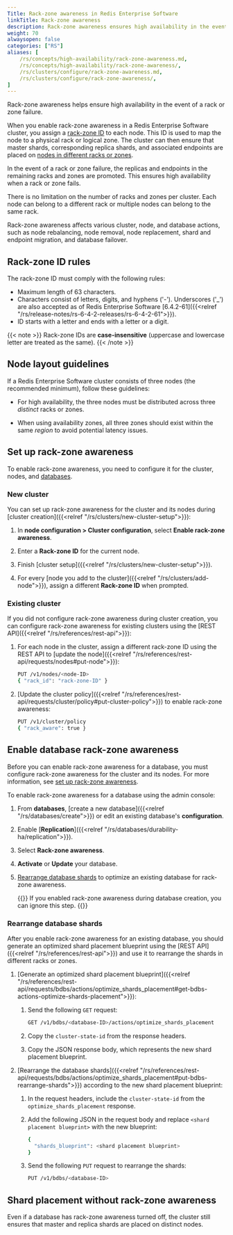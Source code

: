 ```yaml
---
Title: Rack-zone awareness in Redis Enterprise Software
linkTitle: Rack-zone awareness
description: Rack-zone awareness ensures high availability in the event of a rack or zone failure.
weight: 70
alwaysopen: false
categories: ["RS"]
aliases: [
    /rs/concepts/high-availability/rack-zone-awareness.md,
    /rs/concepts/high-availability/rack-zone-awareness/,
    /rs/clusters/configure/rack-zone-awareness.md,
    /rs/clusters/configure/rack-zone-awareness/,
]
---
```

Rack-zone awareness helps ensure high availability in the event of a rack or zone failure.

When you enable rack-zone awareness in a Redis Enterprise Software cluster, you assign
a [rack-zone ID](#rack-zone-id-rules) to each node. This ID is used to map the node to a
physical rack or logical zone. The cluster can then ensure that master shards, corresponding replica shards, and associated endpoints are placed on [nodes in different racks or zones](#node-layout-guidelines).

In the event of a rack or zone failure, the replicas and endpoints in the remaining racks and zones are promoted. This ensures high availability when a rack or zone fails.

There is no limitation on the number of racks and zones per cluster. Each
node can belong to a different rack or multiple nodes can belong to the
same rack.

Rack-zone awareness affects various cluster, node, and database actions, such as node rebalancing, node removal, node replacement, shard and endpoint migration, and database failover.

## Rack-zone ID rules

The rack-zone ID must comply with the following rules:

- Maximum length of 63 characters.
- Characters consist of letters, digits, and hyphens ('-'). Underscores ('_') are also accepted as of Redis Enterprise Software [6.4.2-61]({{<relref "/rs/release-notes/rs-6-4-2-releases/rs-6-4-2-61">}}).
- ID starts with a letter and ends with a letter or a digit.

{{< note >}}
Rack-zone IDs are **case-insensitive** (uppercase and lowercase letter are treated as the same).
{{< /note >}}

## Node layout guidelines

If a Redis Enterprise Software cluster consists of three nodes (the recommended minimum), follow these guidelines:

- For high availability, the three nodes must be distributed across three *distinct* racks or zones.

- When using availability zones, all three zones should exist within the same *region* to avoid potential latency issues.

## Set up rack-zone awareness

To enable rack-zone awareness, you need to configure it for the
cluster, nodes, and [databases](#enable-database-rack-zone-awareness).

### New cluster

You can set up rack-zone awareness for the cluster and its nodes during [cluster creation]({{<relref "/rs/clusters/new-cluster-setup">}}):

1. In **node configuration > Cluster configuration**, select **Enable rack-zone awareness**.

1. Enter a **Rack-zone ID** for the current node.

1. Finish [cluster setup]({{<relref "/rs/clusters/new-cluster-setup">}}).

1. For every [node you add to the cluster]({{<relref "/rs/clusters/add-node">}}), assign a different **Rack-zone ID** when prompted.

### Existing cluster

If you did not configure rack-zone awareness during cluster creation, you can configure rack-zone awareness for existing clusters using the [REST API]({{<relref "/rs/references/rest-api">}}):

1. For each node in the cluster, assign a different rack-zone ID using the REST API to [update the node]({{<relref "/rs/references/rest-api/requests/nodes#put-node">}}):

    ```sh
    PUT /v1/nodes/<node-ID>
    { "rack_id": "rack-zone-ID" }
    ```

1. [Update the cluster policy]({{<relref "/rs/references/rest-api/requests/cluster/policy#put-cluster-policy">}}) to enable rack-zone awareness:

    ```sh
    PUT /v1/cluster/policy
    { "rack_aware": true }
    ```

## Enable database rack-zone awareness

Before you can enable rack-zone awareness for a database, you must configure rack-zone awareness for the cluster and its nodes. For more information, see [set up rack-zone awareness](#set-up-rack-zone-awareness).

To enable rack-zone awareness for a database using the admin console:

1. From **databases**, [create a new database]({{<relref "/rs/databases/create">}}) or edit an existing database's **configuration**.

1. Enable [**Replication**]({{<relref "/rs/databases/durability-ha/replication">}}).

1. Select **Rack-zone awareness**.

1. **Activate** or **Update** your database.

1. [Rearrange database shards](#rearrange-database-shards) to optimize an existing database for rack-zone awareness.

    {{<note>}}
If you enabled rack-zone awareness during database creation, you can ignore this step.
    {{</note>}}

### Rearrange database shards

After you enable rack-zone awareness for an existing database, you should generate an optimized shard placement blueprint using the [REST API]({{<relref "/rs/references/rest-api">}}) and use it to rearrange the shards in different racks or zones.

1. [Generate an optimized shard placement blueprint]({{<relref "/rs/references/rest-api/requests/bdbs/actions/optimize_shards_placement#get-bdbs-actions-optimize-shards-placement">}}):

    1. Send the following `GET` request:

        ```sh
        GET /v1/bdbs/<database-ID>/actions/optimize_shards_placement
        ```

    1. Copy the `cluster-state-id` from the response headers.

    1. Copy the JSON response body, which represents the new shard placement blueprint.

1. [Rearrange the database shards]({{<relref "/rs/references/rest-api/requests/bdbs/actions/optimize_shards_placement#put-bdbs-rearrange-shards">}}) according to the new shard placement blueprint:

    1. In the request headers, include the <nobr>`cluster-state-id`</nobr> from the `optimize_shards_placement` response.

    1. Add the following JSON in the request body and replace <nobr>`<shard placement blueprint>`</nobr> with the new blueprint:

        ```sh
        {
          "shards_blueprint": <shard placement blueprint>
        }
        ```

    1. Send the following `PUT` request to rearrange the shards:

        ```sh
        PUT /v1/bdbs/<database-ID>
        ```

## Shard placement without rack-zone awareness

Even if a database has rack-zone awareness turned off, the cluster still ensures that master and replica shards are placed on distinct nodes.
